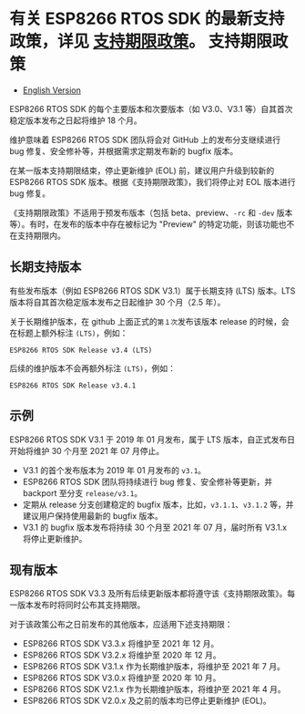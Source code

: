 有关 ESP8266 RTOS SDK 的最新支持政策，详见 [支持期限政策](./SUPPORT_POLICY_CN.md)。
支持期限政策
=================

* [English Version](./SUPPORT_POLICY_EN.md)

ESP8266 RTOS SDK 的每个主要版本和次要版本（如 V3.0、V3.1 等）自其首次稳定版本发布之日起将维护 18 个月。

维护意味着 ESP8266 RTOS SDK 团队将会对 GitHub 上的发布分支继续进行 bug 修复、安全修补等，并根据需求定期发布新的 bugfix 版本。

在某一版本支持期限结束，停止更新维护 (EOL) 前，建议用户升级到较新的 ESP8266 RTOS SDK 版本。根据《支持期限政策》，我们将停止对 EOL 版本进行 bug 修复。

《支持期限政策》不适用于预发布版本（包括 beta、preview、`-rc` 和 `-dev` 版本等）。有时，在发布的版本中存在被标记为 "Preview" 的特定功能，则该功能也不在支持期限内。

长期支持版本
------------

有些发布版本（例如 ESP8266 RTOS SDK V3.1）属于长期支持 (LTS) 版本。LTS 版本将自其首次稳定版本发布之日起维护 30 个月（2.5 年）。

关于长期维护版本，在 github 上面正式的`第１次`发布该版本 release 的时候，会在标题上额外标注 `(LTS)`，例如：

```
ESP8266 RTOS SDK Release v3.4 (LTS)
```

后续的维护版本不会再额外标注 `(LTS)`，例如：

```
ESP8266 RTOS SDK Release v3.4.1
```

示例
-----

ESP8266 RTOS SDK V3.1 于 2019 年 01 月发布，属于 LTS 版本，自正式发布日开始将维护 30 个月至 2021 年 07 月停止。

- V3.1 的首个发布版本为 2019 年 01 月发布的 `v3.1`。
- ESP8266 RTOS SDK 团队将持续进行 bug 修复、安全修补等更新，并 backport 至分支 `release/v3.1`。
- 定期从 release 分支创建稳定的 bugfix 版本，比如，`v3.1.1`、`v3.1.2` 等，并建议用户保持使用最新的 bugfix 版本。
- V3.1 的 bugfix 版本发布将持续 30 个月至 2021 年 07 月，届时所有 V3.1.x 将停止更新维护。

现有版本
--------

ESP8266 RTOS SDK V3.3 及所有后续更新版本都将遵守该《支持期限政策》。每一版本发布时将同时公布其支持期限。

对于该政策公布之日前发布的其他版本，应适用下述支持期限：

- ESP8266 RTOS SDK V3.3.x 将维护至 2021 年 12 月。
- ESP8266 RTOS SDK V3.2.x 将维护至 2020 年 12 月。
- ESP8266 RTOS SDK V3.1.x 作为长期维护版本，将维护至 2021 年 7 月。
- ESP8266 RTOS SDK V3.0.x 将维护至 2020 年 10 月。
- ESP8266 RTOS SDK V2.1.x 作为长期维护版本，将维护至 2021 年 4 月。
- ESP8266 RTOS SDK V2.0.x 及之前的版本均已停止更新维护 (EOL)。